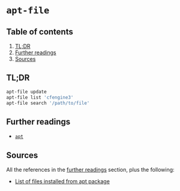 # `apt-file`

## Table of contents <!-- omit in toc -->

1. [TL;DR](#tldr)
1. [Further readings](#further-readings)
1. [Sources](#sources)

## TL;DR

```sh
apt-file update
apt-file list 'cfengine3'
apt-file search '/path/to/file'
```

## Further readings

- [`apt`][apt]

## Sources

All the references in the [further readings] section, plus the following:

- [List of files installed from apt package]

<!-- upstream -->
<!-- in-article references -->
[further readings]: #further-readings

<!-- internal references -->
[apt]: apt.md

<!-- external references -->
[list of files installed from apt package]: https://serverfault.com/questions/96964/list-of-files-installed-from-apt-package#96965
